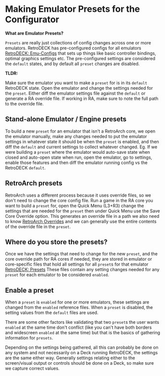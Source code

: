 # Making Emulator Presets for the Configurator

**What are Emulator Presets?**


`Presets` are really just collections of config changes across one or more emulators. RetroDECK has pre-configured configs for all emulators [RetroDECK: Emu-Configs](https://github.com/XargonWan/RetroDECK/tree/main/emu-configs) that sets up things like basic controller bindings, optimal graphics settings etc. The pre-configured settings are considered the `default` states, and by default all `preset` changes are disabled.


**TLDR:**

Make sure the emulator you want to make a `preset` for is in its `default` RetroDECK state. Open the emulator and change the settings needed for the `preset`. Either diff the emulator settings file against the `default` or generate a RA override file. If working in RA, make sure to note the full path to the override file.

## Stand-alone Emulator / Engine presets

To build a new `preset` for an emulator that isn't a RetroArch core, we open the emulator manually, make any changes needed to put the emulator settings in whatever state it should be when the `preset` is enabled, and then diff the `default` and current settings to collect whatever changed. Eg. If we were building a `preset` where the emulator would auto-save state when closed and auto-open state when run, open the emulator, go to settings, enable those features and then diff the emulator running config vs the RetroDECK `default`.

## RetroArch presets

RetroArch uses a different process because it uses override files, so we don't need to change the core config file. Run a game in the RA core you want to build a `preset` for, open the Quick Menu (L3+R3) change the settings that are needed for the `preset` then under Quick Menu use the Save Core Override option. This generates an override file in a path we also need to know [RetroArch Overrides](https://docs.libretro.com/guides/overrides/) and we can generally use the entire contents of the override file in the `preset`.

## Where do you store the presets?

Once we have the settings that need to change for the new `preset`, and the core override path for RA cores if needed, they are stored in emulator or core-specific files that hold all settings for all `preset`s for that emulator [RetroDECK: Presets](https://github.com/XargonWan/RetroDECK/tree/main/emu-configs%2Fdefaults%2Fretrodeck%2F`preset`s) These files contain any setting changes needed for any `preset` for each emulator to be considered `enabled`.

## Enable a preset

When a `preset` is `enabled` for one or more emulators, these settings are changed from the `enabled` reference files. When a `preset` is disabled, the setting values from the `default` files are used.

There are some other factors like validating that two `preset`s the user wants `enabled` at the same time don't conflict (like you can't have both borders and widescreen `enabled` at the same time) but that is the basics of gathering information for `presets`.

Depending on the settings being gathered, all this can probably be done on any system and not necessarily on a Deck running RetroDECK, the settings are the same either way. Generally settings relating either to the screen/visual output or controls should be done on a Deck, so make sure we capture correct values.


